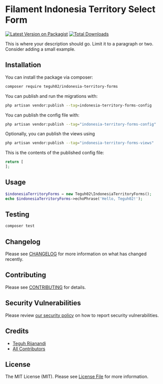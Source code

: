 # Filament Indonesia Territory Select Form 

[![Latest Version on Packagist](https://img.shields.io/packagist/v/teguh02/indonesia-territory-forms.svg?style=flat-square)](https://packagist.org/packages/teguh02/indonesia-territory-forms)
[![Total Downloads](https://img.shields.io/packagist/dt/teguh02/indonesia-territory-forms.svg?style=flat-square)](https://packagist.org/packages/teguh02/indonesia-territory-forms)



This is where your description should go. Limit it to a paragraph or two. Consider adding a small example.

## Installation

You can install the package via composer:

```bash
composer require teguh02/indonesia-territory-forms
```

You can publish and run the migrations with:

```bash
php artisan vendor:publish --tag=indonesia-territory-forms-config
```

You can publish the config file with:

```bash
php artisan vendor:publish --tag="indonesia-territory-forms-config"
```

Optionally, you can publish the views using

```bash
php artisan vendor:publish --tag="indonesia-territory-forms-views"
```

This is the contents of the published config file:

```php
return [
];
```

## Usage

```php
$indonesiaTerritoryForms = new Teguh02\IndonesiaTerritoryForms();
echo $indonesiaTerritoryForms->echoPhrase('Hello, Teguh02!');
```

## Testing

```bash
composer test
```

## Changelog

Please see [CHANGELOG](CHANGELOG.md) for more information on what has changed recently.

## Contributing

Please see [CONTRIBUTING](.github/CONTRIBUTING.md) for details.

## Security Vulnerabilities

Please review [our security policy](../../security/policy) on how to report security vulnerabilities.

## Credits

- [Teguh Rijanandi](https://github.com/teguh02)
- [All Contributors](../../contributors)

## License

The MIT License (MIT). Please see [License File](LICENSE.md) for more information.
